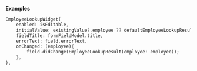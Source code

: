 **Examples**

```dart                             
EmployeeLookupWidget(
    enabled: isEditable,
    initialValue: existingValue?.employee ?? defaultEmployeeLookupResult?.employee,
    fieldTitle: formFieldModel.title,
    errorText: field.errorText,
    onChanged: (employee){
        field.didChange(EmployeeLookupResult(employee: employee));
    },
),
```

` `
